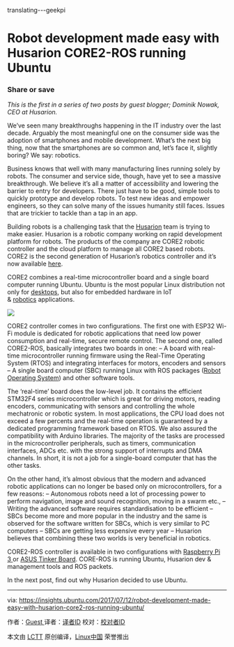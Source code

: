 translating---geekpi

Robot development made easy with Husarion CORE2-ROS running Ubuntu
============================================================



### Share or save

 _This is the first in a series of two posts by guest blogger; Dominik Nowak, CEO at Husarion._ 

We’ve seen many breakthroughs happening in the IT industry over the last decade. Arguably the most meaningful one on the consumer side was the adoption of smartphones and mobile development. What’s the next big thing, now that the smartphones are so common and, let’s face it, slightly boring? We say: robotics.

Business knows that well with many manufacturing lines running solely by robots. The consumer and service side, though, have yet to see a massive breakthrough. We believe it’s all a matter of accessibility and lowering the barrier to entry for developers. There just have to be good, simple tools to quickly prototype and develop robots. To test new ideas and empower engineers, so they can solve many of the issues humanity still faces. Issues that are trickier to tackle than a tap in an app.

Building robots is a challenging task that the [Husarion][2] team is trying to make easier. Husarion is a robotic company working on rapid development platform for robots. The products of the company are CORE2 robotic controller and the cloud platform to manage all CORE2 based robots. CORE2 is the second generation of Husarion’s robotics controller and it’s now available [here][3].

CORE2 combines a real-time microcontroller board and a single board computer running Ubuntu. Ubuntu is the most popular Linux distribution not only for [desktops][4], but also for embedded hardware in IoT & [robotics][5] applications.

![](https://insights.ubuntu.com/wp-content/uploads/2c47/husarion.png)

CORE2 controller comes in two configurations. The first one with ESP32 Wi-Fi module is dedicated for robotic applications that need low power consumption and real-time, secure remote control. The second one, called CORE2-ROS, basically integrates two boards in one:
– A board with real-time microcontroller running firmware using the Real-Time Operating System (RTOS) and integrating interfaces for motors, encoders and sensors
– A single board computer (SBC) running Linux with ROS packages ([Robot Operating System][6]) and other software tools.

The ‘real-time’ board does the low-level job. It contains the efficient STM32F4 series microcontroller which is great for driving motors, reading encoders, communicating with sensors and controlling the whole mechatronic or robotic system. In most applications, the CPU load does not exceed a few percents and the real-time operation is guaranteed by a dedicated programming framework based on RTOS. We also assured the compatibility with Arduino libraries. The majority of the tasks are processed in the microcontroller peripherals, such as timers, communication interfaces, ADCs etc. with the strong support of interrupts and DMA channels. In short, it is not a job for a single-board computer that has the other tasks.

On the other hand, it’s almost obvious that the modern and advanced robotic applications can no longer be based only on microcontrollers, for a few reasons:
– Autonomous robots need a lot of processing power to perform navigation, image and sound recognition, moving in a swarm etc.,
– Writing the advanced software requires standardisation to be efficient – SBCs become more and more popular in the industry and the same is observed for the software written for SBCs, which is very similar to PC computers
– SBCs are getting less expensive every year
– Husarion believes that combining these two worlds is very beneficial in robotics.

CORE2-ROS controller is available in two configurations with [Raspberry Pi 3 ][7]or [ASUS Tinker Board][8]. CORE-ROS is running Ubuntu, Husarion dev & management tools and ROS packets.

In the next post, find out why Husarion decided to use Ubuntu.

--------------------------------------------------------------------------------

via: https://insights.ubuntu.com/2017/07/12/robot-development-made-easy-with-husarion-core2-ros-running-ubuntu/

作者：[Guest  ][a]
译者：[译者ID](https://github.com/译者ID)
校对：[校对者ID](https://github.com/校对者ID)

本文由 [LCTT](https://github.com/LCTT/TranslateProject) 原创编译，[Linux中国](https://linux.cn/) 荣誉推出

[a]:https://insights.ubuntu.com/author/guest/
[1]:https://insights.ubuntu.com/author/guest/
[2]:https://husarion.com/
[3]:https://www.crowdsupply.com/husarion/core2
[4]:https://www.ubuntu.com/desktop
[5]:https://www.ubuntu.com/internet-of-things/robotics
[6]:http://www.ros.org/
[7]:https://www.raspberrypi.org/products/raspberry-pi-3-model-b/
[8]:https://www.asus.com/uk/Single-Board-Computer/Tinker-Board/
